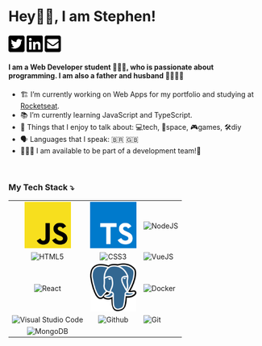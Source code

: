 # Hey👋🏾, I am Stephen!

[<img align="center" alt="Stephen Goncalves | Twitter" width="32px" src="https://raw.githubusercontent.com/stgonzales/stgonzales/master/assets/twitter-square-brands.svg" />][twitter] [<img align="center" alt="Stephen Goncalves | LinkedIn" width="32px" src="https://raw.githubusercontent.com/stgonzales/stgonzales/master/assets/linkedin-brands.svg" />][linkedin] [<img align="center" alt="Stephen Goncalves | Gmail" width="32px" src="https://raw.githubusercontent.com/stgonzales/stgonzales/master/assets/envelope-square-solid.svg" />][gmail]
<br />
#### I am a Web Developer student 👨🏾‍💻, who is passionate about programming. I am also a father and husband 👨‍👩‍👧‍👧

- 🏗️ I’m currently working on Web Apps for my portfolio and studying at [Rocketseat](https://rocketseat.com.br/).
- 📚 I’m currently learning JavaScript and TypeScript.
- 💬 Things that I enjoy to talk about: 💻tech, 🔭space, 🎮games, 🛠️diy
- 🗣️ Languages that I speak: 🇧🇷 🇬🇧
- 🙋🏾‍♂️ I am available to be part of a development team!💫
<br/>

### My Tech Stack ⤵️
| | | |
|:-------------------:|:-------------------:|:-------------------
| <img alt="JavaScript" width="92px" src="https://raw.githubusercontent.com/stgonzales/stgonzales/master/assets/javascript.svg"> | <img alt="TypeScript" width="92px" src="https://raw.githubusercontent.com/stgonzales/stgonzales/master/assets/typescript.svg"> | <img alt="NodeJS" width="92px" src="https:/raw.githubusercontent.com/stgonzales/stgonzales/master/assets/nodejs.svg"> |
| <img alt="HTML5" width="92px" src="https:/raw.githubusercontent.com/stgonzales/stgonzales/master/assets/html5.svg"> | <img alt="CSS3" width="92px" src="https:/raw.githubusercontent.com/stgonzales/stgonzales/master/assets/css-5.svg"> | <img alt="VueJS" width="92px" src="https:/raw.githubusercontent.com/stgonzales/stgonzales/master/assets/vue.svg"> |
<img alt="React" width="92px" src="https:/raw.githubusercontent.com/stgonzales/stgonzales/master/assets/react.svg"> | <img alt="PostgreSQL" width="92px" src="/assets/postgresql.svg"> | <img alt="Docker" width="92px" src="https:/raw.githubusercontent.com/stgonzales/stgonzales/master/assets/docker.svg"> |
| <img alt="Visual Studio Code" width="92px" src="https:/raw.githubusercontent.com/stgonzales/stgonzales/master/assets/visual-studio-code.svg"> | <img alt="Github" width="92px" src="https:/raw.githubusercontent.com/stgonzales/stgonzales/master/assets/github-1.svg"> | <img alt="Git" width="92px" src="https:/raw.githubusercontent.com/stgonzales/stgonzales/master/assets/git.svg"> |
| <img alt="MongoDB" width="92px" src="https:/raw.githubusercontent.com/stgonzales/stgonzales/master/assets/mongodb.svg"> |
<br/>



[twitter]: https://twitter.com/stepwillians
[linkedin]: https://linkedin.com/in/stephenwillians
[gmail]: stephengoncalves.dev@gmail.com
